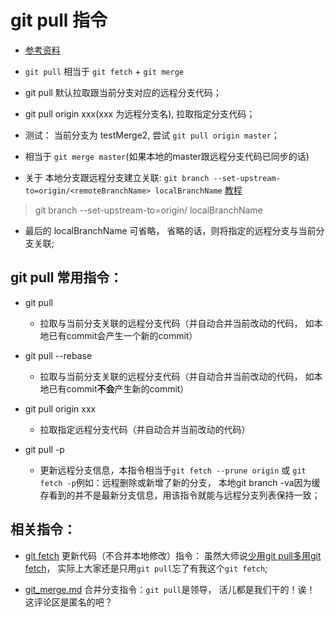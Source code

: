 # git pull 指令
* [参考资料](https://git-scm.com/docs/git-pull)
* `git pull` 相当于 `git fetch` + `git merge`
* git pull 默认拉取跟当前分支对应的远程分支代码；
* git pull origin xxx(xxx 为远程分支名), 拉取指定分支代码；

* 测试： 当前分支为 testMerge2, 尝试 `git pull origin master`；
* 相当于 `git merge master`(如果本地的master跟远程分支代码已同步的话)

* 关于 本地分支跟远程分支建立关联: `git branch --set-upstream-to=origin/<remoteBranchName> localBranchName` [教程](http://www.tuicool.com/articles/vQ36Zj) 

> git branch --set-upstream-to=origin/<branch> localBranchName

* 最后的 localBranchName 可省略， 省略的话，则将指定的远程分支与当前分支关联;


## git pull 常用指令： 
* git pull
	* 拉取与当前分支关联的远程分支代码（并自动合并当前改动的代码， 如本地已有commit会产生一个新的commit）

* git pull --rebase
	* 拉取与当前分支关联的远程分支代码（并自动合并当前改动的代码， 如本地已有commit**不会**产生新的commit）
	
* git pull origin xxx
	* 拉取指定远程分支代码（并自动合并当前改动的代码）

* git pull -p
	* 更新远程分支信息，本指令相当于`git fetch --prune origin` 或 `git fetch -p`例如：远程删除或新增了新的分支， 本地git branch -va因为缓存看到的并不是最新分支信息，用该指令就能与远程分支列表保持一致；

## 相关指令：
* [git fetch](https://github.com/wteam-xq/testGit/blob/master/learn_log/git_fetch.md)  更新代码（不合并本地修改）指令： 虽然大师说[少用git pull多用git fetch](http://www.oschina.net/translate/git-fetch-and-merge)， 实际上大家还是只用`git pull`忘了有我这个`git fetch`; 

* [git_merge.md](https://github.com/wteam-xq/testGit/blob/master/learn_log/git_merge.md) 合并分支指令：`git pull`是领导， 活儿都是我们干的！诶！ 这评论区是匿名的吧？
